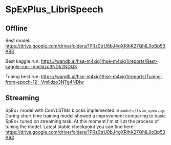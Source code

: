 # SpExPlus_LibriSpeech
## Offline
Best model: https://drive.google.com/drive/folders/1PRz0trU8bJ4gXRIhK27QhIL0oBp53A93

Best kaggle run: https://wandb.ai/hse-m4xig1/hse-m4xig1/reports/Best-kaggle-run--Vmlldzo3NDk2NDQ3

Tuning best run: https://wandb.ai/hse-m4xig1/hse-m4xig1/reports/Tuning-from-epoch-12--Vmlldzo3NTg4NDIw

## Streaming

SpEx+ model with ConvLSTMs blocks implemented in ```models/lstm_spex.py```. During short time training model showed a improvement comparing to basic SpEx+ tuned on streaming task. At this moment I'm still at the process of tuning the model. Latest stable checkpoint you can find here: https://drive.google.com/drive/folders/1PRz0trU8bJ4gXRIhK27QhIL0oBp53A93

